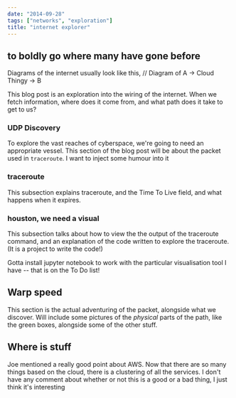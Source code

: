 ```yaml
---
date: "2014-09-28"
tags: ["networks", "exploration"]
title: "internet explorer"
---
```


## to boldly go where many have gone before

Diagrams of the internet usually look like this,
// Diagram of A -> Cloud Thingy -> B

This blog post is an exploration into the wiring of the internet. When we fetch information, where does it come from, and what path does it take to get to us?

### UDP Discovery
To explore the vast reaches of cyberspace, we're going to need an appropriate vessel. This section of the blog post will be about the packet used in `traceroute`. I want to inject some humour into it

### traceroute
This subsection explains traceroute, and the Time To Live field, and what happens when it expires. 

### houston, we need a visual
This subsection talks about how to view the the output of the traceroute command, and an explanation of the code written to explore the traceroute. (It is a project to write the code!)

Gotta install jupyter notebook to work with the particular visualisation tool I have -- that is on the To Do list!

## Warp speed

This section is the actual adventuring of the packet, alongside what we discover. Will include some pictures of the *physical* parts of the path, like the green boxes, alongside some of the other stuff.

## Where is stuff

Joe mentioned a really good point about AWS. Now that there are so many things based on the cloud, there is a clustering of all the services. I don't have any comment about whether or not this is a good or a bad thing, I just think it's interesting


